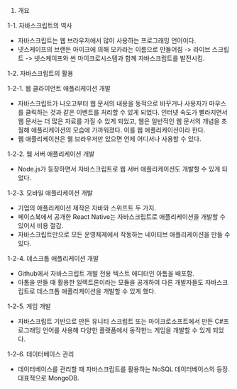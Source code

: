 1. 개요 

1-1. 자바스크립트의 역사

- 자바스크립트는 웹 브라우저에서 많이 사용하는 프로그래밍 언어이다.
- 넷스케이프의 브랜든 아이크에 의해 모카라는 이름으로 만들어짐 -> 라이브 스크립트 -> 넷스케이프와 썬 마이크로시스템과 함께 자바스크립트를 발전시킴.

1-2. 자바스크립트의 활용

1-2-1. 웹 클라이언트 애플리케이션 개발

- 자바스크립트가 나오고부터 웹 문서의 내용을 동적으로 바꾸거나 사용자가 마우스를 클릭하는 것과 같은 이벤트를 처리할 수 있게 되었다. 인터넷 속도가 빨라지면서 웹 문서는 더 많은 자료를 가질 수 있게 되었고, 웹은 일반적인 웹 문서의 개념을 초월해 애플리케이션의 모습에 가까워졌다. 이를 웹 애플리케이션이라 한다.
- 웹 애플리케이션은 웹 브라우저만 있으면 언제 어디서나 사용할 수 있다. 

1-2-2. 웹 서버 애플리케이션 개발

- Node.js가 등장하면서 자바스크립트로 웹 서버 애플리케이션도 개발할 수 있게 되었다.

1-2-3. 모바일 애플리케이션 개발

- 기업의 애플리케이션 제작은 자바와 스위프트 두 가지.
- 페이스북에서 공개한 React Native는 자바스크립트로 애플리케이션을 개발할 수 있어서 비용 절감.
- 자바스크립트만으로 모든 운영체제에서 작동하는 네이티브 애플리케이션을 만들 수 있다.

1-2-4. 데스크톱 애플리케이션 개발

- Github에서 자바스크립트 개발 전용 텍스트 에디터인 아톰을 배포함.
- 아톰을 만들 때 활용한 일렉트론이라는 모듈을 공개하여 다른 개발자들도 자바스크립트로 데스크톱 애플리케이션을 개발할 수 있게 했다.

1-2-5. 게임 개발

- 자바스크립트 기반으로 만든 유니티 스크립트 또는 마이크로소프트에서 만든 C#프로그래밍 언어를 사용해 다양한 플랫폼에서 동작한느 게임을 개발할 수 있게 되었다.

1-2-6. 데이터베이스 관리

- 데이터베이스를 관리할 때 자바스크립트를 활용하는 NoSQL 데이터베이스의 등장. 대표적으로 MongoDB.